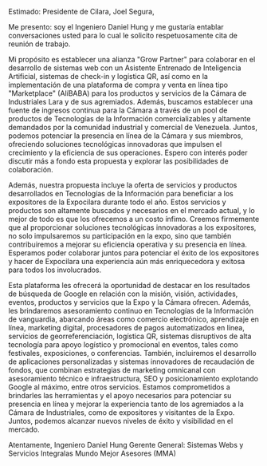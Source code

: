 Estimado:  Presidente de Cilara, Joel Segura,


Me presento: soy el Ingeniero Daniel Hung y me gustaría entablar conversaciones usted para lo cual le solicito respetuosamente cita de reunión de trabajo.


Mi propósito es establecer una alianza "Grow Partner" para colaborar en el desarrollo de sistemas web con un Asistente Entrenado de Inteligencia Artificial, sistemas de check-in y logística QR, así como en la implementación de una plataforma de compra y venta en línea tipo "Marketplace" (AlíBABA) para los productos y servicios de la Cámara de Industriales Lara y de sus agremiados. Además, buscamos establecer una fuente de ingresos continua para la Cámara a través de un pool de productos de Tecnologías de la Información comercializables y altamente demandados por la comunidad industrial y comercial de Venezuela. Juntos, podemos potenciar la presencia en línea de la Cámara y sus miembros, ofreciendo soluciones tecnológicas innovadoras que impulsen el crecimiento y la eficiencia de sus operaciones. Espero con interés poder discutir más a fondo esta propuesta y explorar las posibilidades de colaboración.

Además, nuestra propuesta incluye la oferta de servicios y productos desarrollados en Tecnologías de la Información para beneficiar a los expositores de la Expocilara durante todo el año. Estos servicios y productos son altamente buscados y necesarios en el mercado actual, y lo mejor de todo es que los ofrecemos a un costo ínfimo. Creemos firmemente que al proporcionar soluciones tecnológicas innovadoras a los expositores, no solo impulsaremos su participación en la expo, sino que también contribuiremos a mejorar su eficiencia operativa y su presencia en línea. Esperamos poder colaborar juntos para potenciar el éxito de los expositores y hacer de Expocilara una experiencia aún más enriquecedora y exitosa para todos los involucrados. 



Esta plataforma les ofrecerá la oportunidad de destacar en los resultados de búsqueda de Google en relación con la misión, visión, actividades, eventos, productos y servicios que la Expo y la Cámara ofrecen. Además, les brindaremos asesoramiento continuo en Tecnologías de la Información de vanguardia, abarcando áreas como comercio electrónico, aprendizaje en línea, marketing digital, procesadores de pagos automatizados en línea, servicios de georreferenciación, logística QR, sistemas disruptivos de alta tecnología para apoyo logístico y promocional en eventos, tales como festivales, exposiciones, o conferencias. También, incluiremos el desarrollo de aplicaciones personalizadas y sistemas innovadores de recaudación de fondos, que combinan estrategias de marketing omnicanal con asesoramiento técnico e infraestructura, SEO y posicionamiento explotando Google al máximo, entre otros servicios. Estamos comprometidos a brindarles las herramientas y el apoyo necesarios para potenciar su presencia en línea y mejorar la experiencia tanto de los agremiados a la Cámara de Industriales, como de expositores y visitantes de la Expo. Juntos, podemos alcanzar nuevos niveles de éxito y visibilidad en el mercado.


Atentamente,
Ingeniero Daniel Hung
Gerente General:
Sistemas Webs y Servicios Integralas
Mundo Mejor Asesores (MMA)
